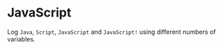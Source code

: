 # JavaScript

Log `Java`, `Script`, `JavaScript` and `JavaScript!` using different numbers of
variables.
